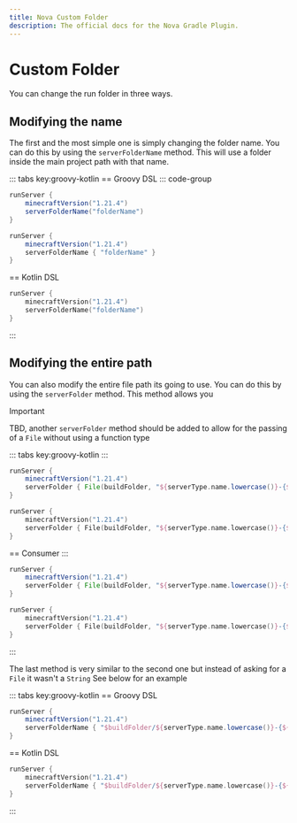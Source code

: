 ```yaml
---
title: Nova Custom Folder
description: The official docs for the Nova Gradle Plugin.
---
```


# Custom Folder

You can change the run folder in three ways.

## Modifying the name

The first and the most simple one is simply changing the folder name. You can do this by using the `serverFolderName` method. This will use a folder inside the main project path with that name.

::: tabs key:groovy-kotlin
== Groovy DSL
::: code-group
``` Groovy [Parameter]
runServer {
    minecraftVersion("1.21.4")
    serverFolderName("folderName")
}
```
``` Groovy [Consumer]
runServer {
    minecraftVersion("1.21.4")
    serverFolderName { "folderName" }
}
```
== Kotlin DSL
``` Kotlin [Consumer]
runServer {
    minecraftVersion("1.21.4")
    serverFolderName("folderName")
}
```
:::

## Modifying the entire path

You can also modify the entire file path its going to use. You can do this by using the `serverFolder` method. This method allows you 

> [!IMPORTANT]
> TBD, another `serverFolder` method should be added to allow for the passing of a `File` without using a function type

::: tabs key:groovy-kotlin
:::
``` Groovy [Parameter]
runServer {
    minecraftVersion("1.21.4")
    serverFolder { File(buildFolder, "${serverType.name.lowercase()}-{${minecraftVersion}}") }
}
```
``` Kotlin
runServer {
    minecraftVersion("1.21.4")
    serverFolder { File(buildFolder, "${serverType.name.lowercase()}-{${minecraftVersion}}") }
}
```
== Consumer
:::
``` Groovy
runServer {
    minecraftVersion("1.21.4")
    serverFolder { File(buildFolder, "${serverType.name.lowercase()}-{${minecraftVersion}}") }
}
```
``` Kotlin
runServer {
    minecraftVersion("1.21.4")
    serverFolder { File(buildFolder, "${serverType.name.lowercase()}-{${minecraftVersion}}") }
}
```
:::

The last method is very similar to the second one but instead of asking for a `File` it wasn't a `String`
See below for an example

::: tabs key:groovy-kotlin
== Groovy DSL
```groovy 
runServer {
    minecraftVersion("1.21.4")
    serverFolderName { "$buildFolder/${serverType.name.lowercase()}-{${minecraftVersion}}" }
}
```
== Kotlin DSL
```kotlin
runServer {
    minecraftVersion("1.21.4")
    serverFolderName { "$buildFolder/${serverType.name.lowercase()}-{${minecraftVersion}}" }
}
```
:::